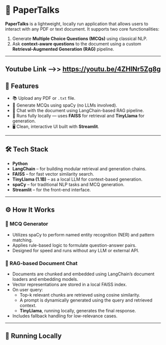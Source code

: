 # 📄 PaperTalks

**PaperTalks** is a lightweight, locally run application that allows users to interact with any PDF or text document. It supports two core functionalities:
1. Generate **Multiple Choice Questions (MCQs)** using classical NLP.
2. Ask **context-aware questions** to the document using a custom **Retrieval-Augmented Generation (RAG)** pipeline.

---

## Youtube Link -->> https://youtu.be/4ZHINr5Zg8g

## 🚀 Features

- 📚 Upload any PDF or `.txt` file.
- 🧠 Generate MCQs using spaCy (no LLMs involved).
- 💬 Chat with the document using LangChain-based RAG pipeline.
- 🧾 Runs fully locally — uses **FAISS** for retrieval and **TinyLlama** for generation.
- 🖥️ Clean, interactive UI built with **Streamlit**.

---

## 🛠️ Tech Stack

- **Python**
- **LangChain** – for building modular retrieval and generation chains.
- **FAISS** – for fast vector similarity search.
- **TinyLlama (1.1B)** – as a local LLM for context-based generation.
- **spaCy** – for traditional NLP tasks and MCQ generation.
- **Streamlit** – for the front-end interface.

---

## ⚙️ How It Works

### 🧠 MCQ Generator
- Utilizes spaCy to perform named entity recognition (NER) and pattern matching.
- Applies rule-based logic to formulate question-answer pairs.
- Designed for speed and runs without any LLM or external API.

### 💬 RAG-based Document Chat
- Documents are chunked and embedded using LangChain’s document loaders and embedding models.
- Vector representations are stored in a local FAISS index.
- On user query:
  - Top-k relevant chunks are retrieved using cosine similarity.
  - A prompt is dynamically generated using the query and retrieved context.
  - **TinyLlama**, running locally, generates the final response.
- Includes fallback handling for low-relevance cases.

---

## 🧪 Running Locally

